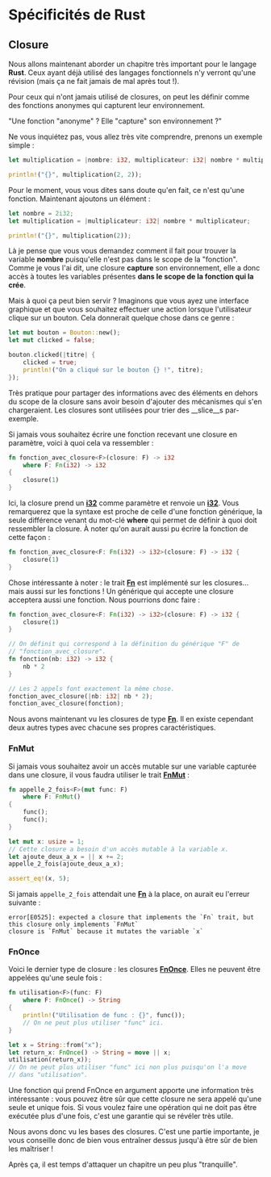 # Spécificités de Rust

## Closure

Nous allons maintenant aborder un chapitre très important pour le langage __Rust__. Ceux ayant déjà utilisé des langages fonctionnels n'y verront qu'une révision (mais ça ne fait jamais de mal après tout !).

Pour ceux qui n'ont jamais utilisé de closures, on peut les définir comme des fonctions anonymes qui capturent leur environnement.

"Une fonction "anonyme" ? Elle "capture" son environnement ?"

Ne vous inquiétez pas, vous allez très vite comprendre, prenons un exemple simple :

```Rust
let multiplication = |nombre: i32, multiplicateur: i32| nombre * multiplicateur;

println!("{}", multiplication(2, 2));
```

Pour le moment, vous vous dites sans doute qu'en fait, ce n'est qu'une fonction. Maintenant ajoutons un élément :

```Rust
let nombre = 2i32;
let multiplication = |multiplicateur: i32| nombre * multiplicateur;

println!("{}", multiplication(2));
```

Là je pense que vous vous demandez comment il fait pour trouver la variable __nombre__ puisqu'elle n'est pas dans le scope de la "fonction". Comme je vous l'ai dit, une closure __capture__ son environnement, elle a donc accès à toutes les variables présentes __dans le scope de la fonction qui la crée__.

Mais à quoi ça peut bien servir ? Imaginons que vous ayez une interface graphique et que vous souhaitez effectuer une action lorsque l'utilisateur clique sur un bouton. Cela donnerait quelque chose dans ce genre :

```Rust
let mut bouton = Bouton::new();
let mut clicked = false;

bouton.clicked(|titre| {
    clicked = true;
    println!("On a cliqué sur le bouton {} !", titre);
});
```

Très pratique pour partager des informations avec des éléments en dehors du scope de la closure sans avoir besoin d'ajouter des mécanismes qui s'en chargeraient. Les closures sont utilisées pour trier des __slice__s par-exemple.

Si jamais vous souhaitez écrire une fonction recevant une closure en paramètre, voici à quoi cela va ressembler :

```Rust
fn fonction_avec_closure<F>(closure: F) -> i32
    where F: Fn(i32) -> i32
{
    closure(1)
}
```

Ici, la closure prend un [__i32__] comme paramètre et renvoie un [__i32__]. Vous remarquerez que la syntaxe est proche de celle d'une fonction générique, la seule différence venant du mot-clé __where__ qui permet de définir à quoi doit ressembler la closure. À noter qu'on aurait aussi pu écrire la fonction de cette façon :

```Rust
fn fonction_avec_closure<F: Fn(i32) -> i32>(closure: F) -> i32 {
    closure(1)
}
```

Chose intéressante à noter : le trait [__Fn__] est implémenté sur les closures… mais aussi sur les fonctions ! Un générique qui accepte une closure acceptera aussi une fonction. Nous pourrions donc faire :

```Rust
fn fonction_avec_closure<F: Fn(i32) -> i32>(closure: F) -> i32 {
    closure(1)
}

// On définit qui correspond à la définition du générique "F" de
// "fonction_avec_closure".
fn fonction(nb: i32) -> i32 {
    nb * 2
}

// Les 2 appels font exactement la même chose.
fonction_avec_closure(|nb: i32| nb * 2);
fonction_avec_closure(fonction);
```

Nous avons maintenant vu les closures de type [__Fn__]. Il en existe cependant deux autres types avec chacune ses propres caractéristiques.

### FnMut

Si jamais vous souhaitez avoir un accès mutable sur une variable capturée dans une closure, il vous faudra utiliser le trait [__FnMut__] :

```Rust
fn appelle_2_fois<F>(mut func: F)
    where F: FnMut()
{
    func();
    func();
}

let mut x: usize = 1;
// Cette closure a besoin d'un accès mutable à la variable x.
let ajoute_deux_a_x = || x += 2;
appelle_2_fois(ajoute_deux_a_x);

assert_eq!(x, 5);
```

Si jamais `appelle_2_fois` attendait une [__Fn__] à la place, on aurait eu l'erreur suivante :

```console
error[E0525]: expected a closure that implements the `Fn` trait, but this closure only implements `FnMut`
closure is `FnMut` because it mutates the variable `x`
```

### FnOnce

Voici le dernier type de closure : les closures [__FnOnce__]. Elles ne peuvent être appelées qu'une seule fois :

```Rust
fn utilisation<F>(func: F)
    where F: FnOnce() -> String
{
    println!("Utilisation de func : {}", func());
    // On ne peut plus utiliser "func" ici.
}

let x = String::from("x");
let return_x: FnOnce() -> String = move || x;
utilisation(return_x));
// On ne peut plus utiliser "func" ici non plus puisqu'on l'a move
// dans "utilisation".
```

Une fonction qui prend FnOnce en argument apporte une information très intéressante : vous pouvez être sûr que cette closure ne sera appelé qu'une seule et unique fois. Si vous voulez faire une opération qui ne doit pas être exécutée plus d'une fois, c'est une garantie qui se révéler très utile.

Nous avons donc vu les bases des closures. C'est une partie importante, je vous conseille donc de bien vous entraîner dessus jusqu'à être sûr de bien les maîtriser !

Après ça, il est temps d'attaquer un chapitre un peu plus "tranquille".

[__i32__]: https://doc.rust-lang.org/stable/std/primitive.i32.html
[__Vec__]: https://doc.rust-lang.org/stable/std/vec/struct.Vec.html
[__Fn__]: https://doc.rust-lang.org/stable/std/ops/trait.Fn.html
[__FnMut__]: https://doc.rust-lang.org/stable/std/ops/trait.FnMut.html
[__FnOnce__]: https://doc.rust-lang.org/stable/std/ops/trait.FnOnce.html
